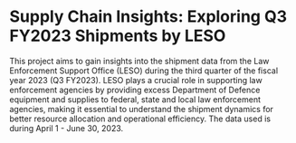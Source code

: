 Supply Chain Insights: Exploring Q3 FY2023 Shipments by LESO
==============================

This project aims to gain insights into the shipment data from the Law Enforcement Support Office (LESO) during the third quarter of the fiscal year 2023 (Q3 FY2023). LESO plays a crucial role in supporting law enforcement agencies by providing excess Department of Defence equipment and supplies to federal, state and local law enforcement agencies, making it essential to understand the shipment dynamics for better resource allocation and operational efficiency. The data used is during April 1 - June 30, 2023.